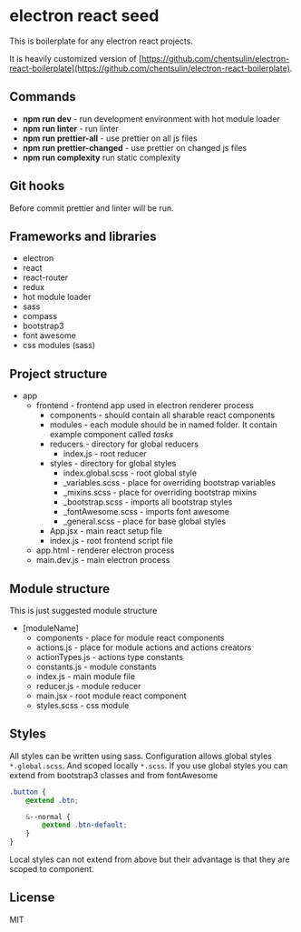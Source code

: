 # electron react seed

This is boilerplate for any electron react projects.

It is heavily customized version of [https://github.com/chentsulin/electron-react-boilerplate](https://github.com/chentsulin/electron-react-boilerplate). 

## Commands

* **npm run dev** - run development environment with hot module loader
* **npm run linter** - run linter
* **npm run prettier-all** - use prettier on all js files
* **npm run prettier-changed** - use prettier on changed js files
* **npm run complexity** run static complexity

## Git hooks

Before commit prettier and linter will be run.

## Frameworks and libraries

* electron
* react
* react-router
* redux
* hot module loader
* sass
* compass
* bootstrap3
* font awesome
* css modules (sass)

## Project structure
 * app
   * frontend - frontend app used in electron renderer process
     * components - should contain all sharable react components
     * modules - each module should be in named folder. It contain example component called *tasks*
     * reducers  - directory for global reducers
       * index.js - root reducer
     * styles - directory for global styles
       * index.global.scss - root global style
       * _variables.scss - place for overriding bootstrap variables
       * _mixins.scss - place for overriding bootstrap mixins
       * _bootstrap.scss - imports all bootstrap styles
       * _fontAwesome.scss - imports font awesome
       * _general.scss - place for base global styles
     * App.jsx - main react setup file
     * index.js - root frontend script file
   * app.html - renderer electron process
   * main.dev.js - main electron process
   
## Module structure

This is just suggested module structure
 * [moduleName]
   * components - place for module react components
   * actions.js - place for module actions and actions creators
   * actionTypes.js - actions type constants
   * constants.js - module constants
   * index.js - main module file
   * reducer.js - module reducer
   * main.jsx - root module react component
   * styles.scss - css module

## Styles

All styles can be written using sass. 
Configuration allows global styles `*.global.scss`.
And scoped locally `*.scss`.
If you use global styles you can extend from bootstrap3 classes and from fontAwesome

```scss
.button {
    @extend .btn;

    &--normal {
        @extend .btn-default;
    }
}
```
Local styles can not extend from above but their advantage is that they are scoped to component.

## License 

MIT
